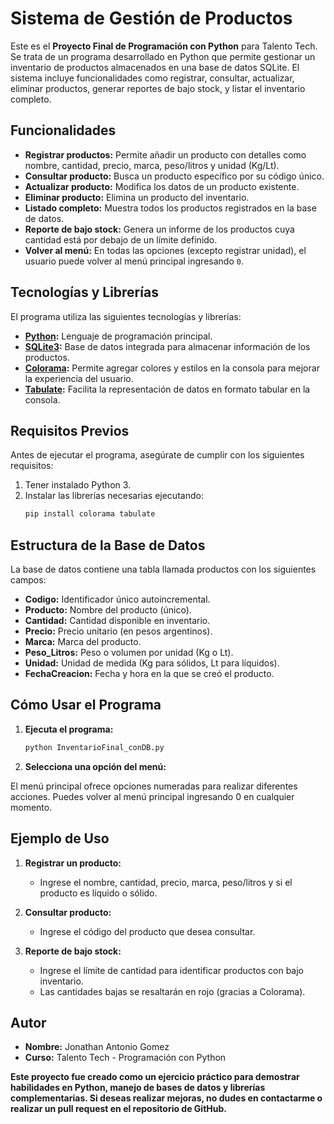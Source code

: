 # Sistema de Gestión de Productos

Este es el **Proyecto Final de Programación con Python** para Talento Tech. Se trata de un programa desarrollado en Python que permite gestionar un inventario de productos almacenados en una base de datos SQLite. El sistema incluye funcionalidades como registrar, consultar, actualizar, eliminar productos, generar reportes de bajo stock, y listar el inventario completo.

## Funcionalidades

- **Registrar productos:** Permite añadir un producto con detalles como nombre, cantidad, precio, marca, peso/litros y unidad (Kg/Lt).
- **Consultar producto:** Busca un producto específico por su código único.
- **Actualizar producto:** Modifica los datos de un producto existente.
- **Eliminar producto:** Elimina un producto del inventario.
- **Listado completo:** Muestra todos los productos registrados en la base de datos.
- **Reporte de bajo stock:** Genera un informe de los productos cuya cantidad está por debajo de un límite definido.
- **Volver al menú:** En todas las opciones (excepto registrar unidad), el usuario puede volver al menú principal ingresando `0`.

## Tecnologías y Librerías

El programa utiliza las siguientes tecnologías y librerías:

- **[Python](https://www.python.org/):** Lenguaje de programación principal.
- **[SQLite3](https://docs.python.org/3/library/sqlite3.html):** Base de datos integrada para almacenar información de los productos.
- **[Colorama](https://pypi.org/project/colorama/):** Permite agregar colores y estilos en la consola para mejorar la experiencia del usuario.
- **[Tabulate](https://pypi.org/project/tabulate/):** Facilita la representación de datos en formato tabular en la consola.

## Requisitos Previos

Antes de ejecutar el programa, asegúrate de cumplir con los siguientes requisitos:

1. Tener instalado Python 3. 
2. Instalar las librerías necesarias ejecutando:
    ```bash
    pip install colorama tabulate
    ```

## Estructura de la Base de Datos

La base de datos contiene una tabla llamada productos con los siguientes campos:

- **Codigo:** Identificador único autoincremental.
- **Producto:** Nombre del producto (único).
- **Cantidad:** Cantidad disponible en inventario.
- **Precio:** Precio unitario (en pesos argentinos).
- **Marca:** Marca del producto.
- **Peso_Litros:** Peso o volumen por unidad (Kg o Lt).
- **Unidad:** Unidad de medida (Kg para sólidos, Lt para líquidos).
- **FechaCreacion:** Fecha y hora en la que se creó el producto.

## Cómo Usar el Programa

1. **Ejecuta el programa:**

    ```bash
    python InventarioFinal_conDB.py
    ```

2. **Selecciona una opción del menú:**

El menú principal ofrece opciones numeradas para realizar diferentes acciones.
Puedes volver al menú principal ingresando 0 en cualquier momento.

## Ejemplo de Uso

1. **Registrar un producto:**
    - Ingrese el nombre, cantidad, precio, marca, peso/litros y si el producto es líquido o sólido.

2. **Consultar producto:**
    - Ingrese el código del producto que desea consultar.

3. **Reporte de bajo stock:**
    - Ingrese el límite de cantidad para identificar productos con bajo inventario.
    - Las cantidades bajas se resaltarán en rojo (gracias a Colorama).

## Autor
- **Nombre:** Jonathan Antonio Gomez
- **Curso:** Talento Tech - Programación con Python

**Este proyecto fue creado como un ejercicio práctico para demostrar habilidades en Python, manejo de bases de datos y librerías complementarias. Si deseas realizar mejoras, no dudes en contactarme o realizar un pull request en el repositorio de GitHub.**

